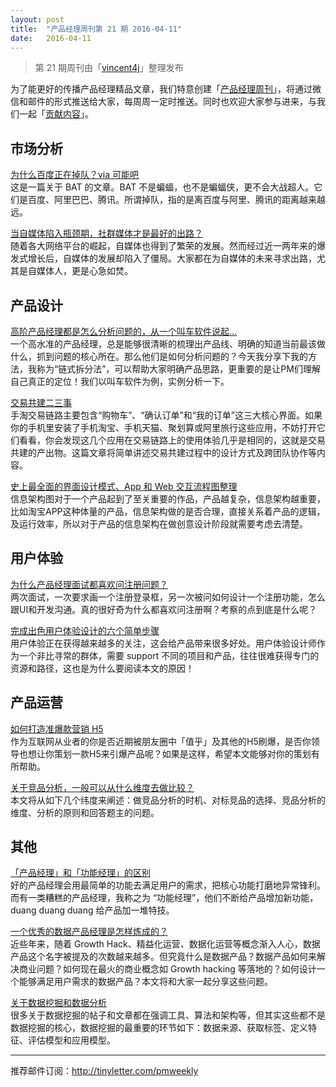 ```yaml
---
layout: post
title:  "产品经理周刊第 21 期 2016-04-11"
date:   2016-04-11
---
```


> 第 21 期周刊由「[vincent4j](http://pmweekly.com/contributors/#vincent4j)」整理发布     

为了能更好的传播产品经理精品文章，我们特意创建「[产品经理周刊](http://pmweekly.com/)」，将通过微信和邮件的形式推送给大家，每周周一定时推送。同时也欢迎大家参与进来，与我们一起「[贡献内容](https://github.com/vincent4j/pmweekly.com/issues/new)」。    

## 市场分析

[为什么百度正在掉队？via 可能吧](http://mp.weixin.qq.com/s?__biz=MjM5ODQwMjA4MA==&mid=401809677&idx=1&sn=bd4b0c603463856845c3c1c9e817a092&scene=23&srcid=03306Rz5J1vpetDO2sacPWVh#rd)   
这是一篇关于 BAT 的文章。BAT 不是蝙蝠，也不是蝙蝠侠，更不会大战超人。它们是百度、阿里巴巴、腾讯。所谓掉队，指的是离百度与阿里、腾讯的距离越来越远。   

[当自媒体陷入瓶颈期，社群媒体才是最好的出路？](http://mp.weixin.qq.com/s?__biz=MjAzNzMzNTkyMQ==&mid=405847068&idx=1&sn=4ee0214059387b65269c241b2f9f8d79&scene=23&srcid=0330YpJwigalHIX8WcaMbZ2v#rd)   
随着各大网络平台的崛起，自媒体也得到了繁荣的发展。然而经过近一两年来的爆发式增长后，自媒体的发展却陷入了僵局。大家都在为自媒体的未来寻求出路，尤其是自媒体人，更是心急如焚。     

## 产品设计

[高阶产品经理都是怎么分析问题的，从一个叫车软件说起...](http://mp.weixin.qq.com/s?__biz=MjM5OTEwNjI2MA==&mid=404165888&idx=1&sn=7edca5ffa232a51f74f7415b05b4c53e&scene=23&srcid=0402wCQEXiIBTPloo8zt98Ep#rd)   
一个高水准的产品经理，总是能够很清晰的梳理出产品线、明确的知道当前最该做什么，抓到问题的核心所在。那么他们是如何分析问题的？今天我分享下我的方法，我称为“链式拆分法”，可以帮助大家明确产品思路，更重要的是让PM们理解自己真正的定位！我们以叫车软件为例，实例分析一下。     

[交易共建二三事](http://mp.weixin.qq.com/s?__biz=MzAxMTM0ODM4OQ==&mid=404290090&idx=1&sn=79c9680f850788aad38df61ef21e2e59&scene=23&srcid=0411HOPJ4XETpQtEfWPb04xs#rd)   
手淘交易链路主要包含“购物车”、“确认订单”和“我的订单”这三大核心界面。如果你的手机里安装了手机淘宝、手机天猫、聚划算或阿里旅行这些应用，不妨打开它们看看，你会发现这几个应用在交易链路上的使用体验几乎是相同的，这就是交易共建的产出物。这篇文章将简单讲述交易共建过程中的设计方式及跨团队协作等内容。      

[史上最全面的界面设计模式、App 和 Web 交互流程图整理](http://mp.weixin.qq.com/s?__biz=MjM5NjA3ODI3Ng==&mid=402291859&idx=1&sn=498c1199e6d6806c866deca93371fcf1&scene=23&srcid=0410WaDAc5RS0kBQqRFURsgc#rd)   
信息架构图对于一个产品起到了至关重要的作品，产品越复杂，信息架构越重要，比如淘宝APP这种体量的产品，信息架构做的是否合理，直接关系着产品的逻辑，及运行效率，所以对于产品的信息架构在做创意设计阶段就需要考虑去清楚。   


## 用户体验 

[为什么产品经理面试都喜欢问注册问题？](http://mp.weixin.qq.com/s?__biz=MjM5NDEwMjg2MA==&mid=2650904597&idx=1&sn=ad9cb7722c2c329d9a58095fbd9fbd2c&scene=23&srcid=04115qV4zaYisaHsnwcHsHxK#rd)   
两次面试，一次要求画一个注册登录框，另一次被问如何设计一个注册功能，怎么跟UI和开发沟通。真的很好奇为什么都喜欢问注册啊？考察的点到底是什么呢？   

[完成出色用户体验设计的六个简单步骤](http://mp.weixin.qq.com/s?__biz=MzAxNDAxOTcxOQ==&mid=2650934113&idx=1&sn=4ed2468a73f38ff413f29d742bd9e75f&scene=23&srcid=0411cR6Mv0em3Zs6vbkq7kwG#rd)  
用户体验正在获得越来越多的关注，这会给产品带来很多好处。用户体验设计师作为一个非比寻常的群体，需要 support 不同的项目和产品，往往很难获得专门的资源和路径，这也是为什么要阅读本文的原因！     

## 产品运营  

[如何打造准爆款营销 H5](http://mp.weixin.qq.com/s?__biz=MjM5MDgzNDkzMw==&mid=404629003&idx=1&sn=e740a227c1b1450aa3fffc95191b904b&scene=23&srcid=0411YlAXeu3lKPM5SWhwjgtS#rd)   
作为互联网从业者的你是否近期被朋友圈中「值乎」及其他的H5刷爆，是否你领导也想让你策划一款H5来引爆产品呢？如果是这样，希望本文能够对你的策划有所帮助。    

[关于竞品分析，一般可以从什么维度去做比较？](http://mp.weixin.qq.com/s?__biz=MzIzOTE0NjczMw==&mid=407250802&idx=1&sn=bd7ea6ffc7df63915385fcc63509cf29&scene=23&srcid=04113LPbx6SOdPhtOSpOmOqK#rd)   
本文将从如下几个纬度来阐述：做竞品分析的时机、对标竞品的选择、竞品分析的维度、分析的原则和回答题主的问题。   

## 其他  

[「产品经理」和「功能经理」的区别](https://36kr.com/p/5045631.html)   
好的产品经理会用最简单的功能去满足用户的需求，把核心功能打磨地异常锋利。而有一类糟糕的产品经理，我称之为 “功能经理”，他们不断给产品增加新功能，duang duang duang 给产品加一堆特技。   

[一个优秀的数据产品经理是怎样炼成的？](http://mp.weixin.qq.com/s?__biz=MjM5NTQ5MjIyMA==&mid=406148610&idx=2&sn=5d385441109bf632e85f09023e34f496&scene=23&srcid=0411muzOwuK67otWZsU8jVST#rd)   
近些年来，随着 Growth Hack、精益化运营、数据化运营等概念渐入人心，数据产品这个名字被提及的次数越来越多。但究竟什么是数据产品？数据产品如何来解决商业问题？如何现在最火的商业概念如 Growth hacking 等落地的？如何设计一个能够满足用户需求的数据产品？本文将和大家一起分享这些问题。   

[关于数据挖掘和数据分析](http://mp.weixin.qq.com/s?__biz=MjM5NTQ5MjIyMA==&mid=406100342&idx=1&sn=146ede14fec102cb19319901766c9867&scene=23&srcid=0411Y1p2yOJAbfdU8h66wbE0#rd)   
很多关于数据挖掘的帖子和文章都在强调工具、算法和架构等，但其实这些都不是数据挖掘的核心，数据挖掘的最重要的环节如下：数据来源、获取标签、定义特征、评估模型和应用模型。    


---
推荐邮件订阅：<http://tinyletter.com/pmweekly>  